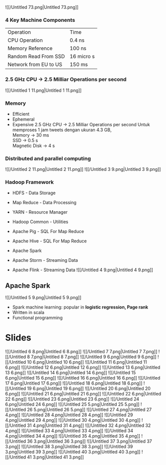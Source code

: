   
![[/Untitled 73.png|Untitled 73.png]]
### 4 Key Machine Components
|   |   |
|---|---|
|Operation|Time|
|CPU Operation|0.4 ns|
|Memory Reference|100 ns|
|Random Read From SSD|16 micro s|
|Network from EU to US|150 ms|
### 2.5 GHz CPU -> 2.5 Milliar Operations per second
![[/Untitled 1 11.png|Untitled 1 11.png]]
### Memory
- Efficient
- Ephemeral
- Expensive
2.5 GHz CPU -> 2.5 Milliar Operations per second
Untuk memproses 1 jam tweets dengan ukuran 4.3 GB,  
Memory -> 30 ms  
SSD -> 0.5 s  
Magnetic Disk -> 4 s  
### Distributed and parallel computing
  
![[/Untitled 2 11.png|Untitled 2 11.png]]
![[/Untitled 3 9.png|Untitled 3 9.png]]
  
  
### Hadoop Framework
- HDFS - Data Storage
- Map Reduce - Data Processing
- YARN - Resource Manager
- Hadoop Common - Utilities
  
- Apache Pig - SQL For Map Reduce
- Apache Hive - SQL For Map Reduce
  
- Apache Spark
- Apache Storm - Streaming Data
- Apache Flink - Streaming Data
![[/Untitled 4 9.png|Untitled 4 9.png]]
  
## Apache Spark
![[/Untitled 5 9.png|Untitled 5 9.png]]
- Spark machine learning: popular in **logistic regression, Page rank**
- Written in scala
- Functional programming
  
# Slides
![[/Untitled 6 8.png|Untitled 6 8.png]]
![[/Untitled 7 7.png|Untitled 7 7.png]]
![[/Untitled 8 7.png|Untitled 8 7.png]]
![[/Untitled 9 6.png|Untitled 9 6.png]]
![[/Untitled 10 6.png|Untitled 10 6.png]]
![[/Untitled 11 6.png|Untitled 11 6.png]]
![[/Untitled 12 6.png|Untitled 12 6.png]]
![[/Untitled 13 6.png|Untitled 13 6.png]]
![[/Untitled 14 6.png|Untitled 14 6.png]]
![[/Untitled 15 6.png|Untitled 15 6.png]]
![[/Untitled 16 6.png|Untitled 16 6.png]]
![[/Untitled 17 6.png|Untitled 17 6.png]]
![[/Untitled 18 6.png|Untitled 18 6.png]]
![[/Untitled 19 6.png|Untitled 19 6.png]]
![[/Untitled 20 6.png|Untitled 20 6.png]]
![[/Untitled 21 6.png|Untitled 21 6.png]]
![[/Untitled 22 6.png|Untitled 22 6.png]]
![[/Untitled 23 6.png|Untitled 23 6.png]]
![[/Untitled 24 6.png|Untitled 24 6.png]]
![[/Untitled 25 5.png|Untitled 25 5.png]]
![[/Untitled 26 5.png|Untitled 26 5.png]]
![[/Untitled 27 4.png|Untitled 27 4.png]]
![[/Untitled 28 4.png|Untitled 28 4.png]]
![[/Untitled 29 4.png|Untitled 29 4.png]]
![[/Untitled 30 4.png|Untitled 30 4.png]]
![[/Untitled 31 4.png|Untitled 31 4.png]]
![[/Untitled 32 4.png|Untitled 32 4.png]]
![[/Untitled 33 4.png|Untitled 33 4.png]]
![[/Untitled 34 4.png|Untitled 34 4.png]]
![[/Untitled 35 4.png|Untitled 35 4.png]]
![[/Untitled 36 3.png|Untitled 36 3.png]]
![[/Untitled 37 3.png|Untitled 37 3.png]]
![[/Untitled 38 3.png|Untitled 38 3.png]]
![[/Untitled 39 3.png|Untitled 39 3.png]]
![[/Untitled 40 3.png|Untitled 40 3.png]]
![[/Untitled 41 3.png|Untitled 41 3.png]]
